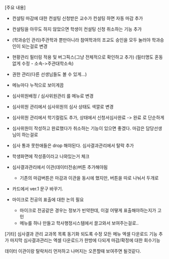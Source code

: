 \[주요 내용\]
- 컨설팅 마감에 대한 컨설팅 신청받은 교수가 컨설팅 하면 자동 마감 추가
- 컨설팅을 아무도 하지 않았으면 학생이 컨설팅 신청 취소하는 기능 추가
- (학과승인 관리)주관학과 뿐만아니라 참여학과의 조교도 승인을 모두 눌러야 학과승인이 되는걸로 변경
- 현황관리 필터링 적용 및 버그픽스(그냥 전체적으로 확인하고 추가)
  (필터명도 혼동없게 수정 - 소속->주관대학소속)
- 권한 관리(다른 선생님들도 볼 수 있게...)
- 메뉴마다 누적으로 보이게끔
- 심사위원배정 / 심사위원관리 를 메뉴로 변경
- 심사위원 관리에서 심사위원의 심사 상태도 색깔로 변경
- 심사위원 관리에서 학기컬럼도 추가, 상태에서 신청서심사완료 -> 완료 로 단순하게
- 심사위원이 작성하고 완료했다가 취소하는 기능이 있으면 좋겠다. 마감은 담당선생님이 하는걸로
- 심사 통과 못한애들은 drop 해야된다. 심사결과관리에서 탈락 추가
- 학생화면에 작성중이라고 나와있는거 체크
- 심사결과관리에서 이관(데이터전송)버튼 추가해야됨
	- 기존의 마감버튼은 마감과 이관을 동시에 했지만, 버튼을 따로 나눠서 두개로 
- 카드에서 ver.1 문구 바꾸기. 


- 마이크로 전공의 표출에 대한 논의 필요
	- 마이크로 전공같은 경우는 정보가 빈약한데, 이걸 어떻게 표출해야하는지가 고민
	- 메뉴를 하나 만들고 학사행정시스템에서 끌고와서 보여주는걸로..




\[기타\]
심사결과 관리 교과목 목록 동기화 되도록 수정
모든 메뉴 엑셀 다운로드 기능 추가
마지막 심사결과관리는 엑셀 다운로드가 한방에 다되게
마감/확정에 대한 회수기능

데이터 이관이랑 탈락처리 먼저하고
나머지는 오픈할때 보여주면 될것같다.